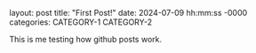 layout: post
title: "First Post!"
date: 2024-07-09 hh:mm:ss -0000
categories: CATEGORY-1 CATEGORY-2


This is me testing how github posts work.
